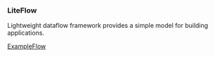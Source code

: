 ### LiteFlow
Lightweight dataflow framework provides a simple model for building applications.

[ExampleFlow](LiteFlow/docs/images/ConvertAddNumbersFlow.png)
